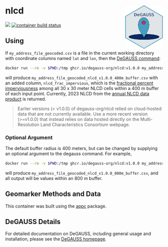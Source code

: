 # nlcd <a href='https://degauss.org'><img src='https://github.com/degauss-org/degauss_hex_logo/raw/main/PNG/degauss_hex.png' align='right' height='138.5' /></a>

[![](https://img.shields.io/github/v/release/degauss-org/nlcd?color=469FC2&label=version&sort=semver)](https://github.com/degauss-org/nlcd/releases)
[![container build status](https://github.com/degauss-org/nlcd/workflows/build-deploy-release/badge.svg)](https://github.com/degauss-org/nlcd/actions/workflows/build-deploy-release.yaml)

## Using

If `my_address_file_geocoded.csv` is a file in the current working directory with coordinate columns named `lat` and `lon`, then the [DeGAUSS command](https://degauss.org/using_degauss.html#DeGAUSS_Commands):

```sh
docker run --rm -v $PWD:/tmp ghcr.io/degauss-org/nlcd:v1.0.0 my_address_file_geocoded.csv
```

will produce `my_address_file_geocoded_nlcd_v1.0.0_400m_buffer.csv` with an added column, `nlcd_frac_impervious`, which is the [fractional percent imperviousness](https://www.mrlc.gov/data/type/fractional-impervious-surface) among all 30 x 30 meter NLCD cells within a 400 m buffer of each input point. 
Currently, 2023 NLCD from the [annual NLCD data product](https://www.mrlc.gov/data/project/annual-nlcd) is returned. 

> Earlier versions (< v1.0.0) of degauss-org/nlcd relied on cloud-hosted data that are not currently available. Use a more recent version (>=v1.0.0) that instead relies on data hosted directly on the Multi-Resolution Land Characteristics Consortium webpage.

### Optional Argument

The default buffer radius is 400 meters, but can be changed by supplying an optional argument to the degauss command. For example,

```sh
docker run --rm -v $PWD:/tmp ghcr.io/degauss-org/nlcd:v1.0.0 my_address_file_geocoded.csv 800
```

will produce `my_address_file_geocoded_nlcd_v1.0.0_800m_buffer.csv`, and all output will be values within an 800 m buffer. 

## Geomarker Methods and Data

This container was built using the [appc](https://geomarker.io/appc) package.

## DeGAUSS Details

For detailed documentation on DeGAUSS, including general usage and installation, please see the [DeGAUSS homepage](https://degauss.org).
